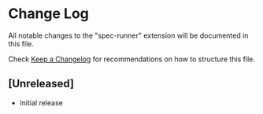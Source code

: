 # Change Log

All notable changes to the "spec-runner" extension will be documented in this file.

Check [Keep a Changelog](http://keepachangelog.com/) for recommendations on how to structure this file.

## [Unreleased]

- Initial release